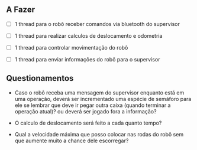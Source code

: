 ## A Fazer
- [ ] 1 thread para o robô receber comandos via bluetooth do supervisor
- [ ] 1 thread para realizar calculos de deslocamento e odometria
- [ ] 1 thread para controlar movimentação do robô
- [ ] 1 thread para enviar informações do robô para o supervisor


## Questionamentos
- Caso o robô receba uma mensagem do supervisor enquanto está em uma operação, deverá ser incrementado uma espécie de semáforo para ele se lembrar que deve ir pegar outra caixa (quando terminar a operação atual)? ou deverá ser jogado fora a informação?

- O calculo de deslocamento será feito a cada quanto tempo?

- Qual a velocidade máxima que posso colocar nas rodas do robô sem que aumente muito a chance dele escorregar?